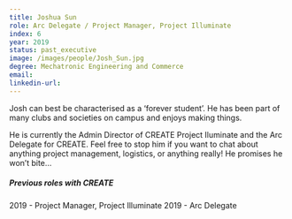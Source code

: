 ```yaml
---
title: Joshua Sun
role: Arc Delegate / Project Manager, Project Illuminate
index: 6
year: 2019
status: past_executive
image: /images/people/Josh_Sun.jpg
degree: Mechatronic Engineering and Commerce
email:
linkedin-url:
---
```

Josh can best be characterised as a ‘forever student’. He has been part of many clubs and societies on campus and enjoys making things.

He is currently the Admin Director of CREATE Project Iluminate and the Arc Delegate for CREATE. Feel free to stop him if you want to chat about anything project management, logistics, or anything really! He promises he won’t bite… 

##### Previous roles with CREATE

2019 - Project Manager, Project Illuminate
2019 - Arc Delegate